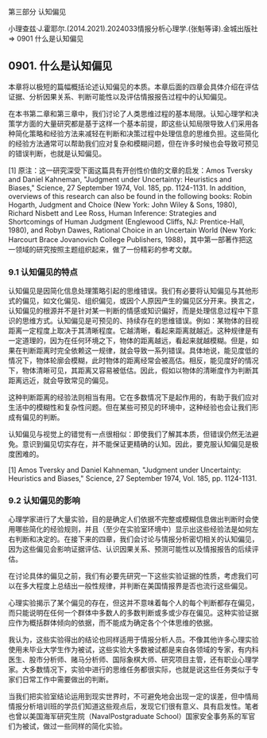 第三部分 认知偏见

小理查兹·J.霍耶尔.(2014.2021).2024033情报分析心理学.(张魁等译).金城出版社 => 0901 什么是认知偏见

## 0901. 什么是认知偏见

本章将以极短的篇幅概括论述认知偏见的本质。本章后面的四章会具体介绍在评估证据、分析因果关系、判断可能性以及评估情报报告过程中的认知偏见。

在本书第二章和第三章中，我们讨论了人类思维过程的基本局限。认知心理学和决策学方面的大量研究都是基于这样一个基本前提，即这些认知局限导致人们采用各种简化策略和经验方法来减轻在判断和决策过程中处理信息的思维负担。这些简化的经验方法通常可以帮助我们应对复杂和模糊问题，但在许多时候也会导致可预见的错误判断，也就是认知偏见。

[1] 原注：这一研究深受下面这篇具有开创性价值的文章的启发：Amos Tversky and Daniel Kahneman, "Judgment under Uncertainty: Heuristics and Biases," Science, 27 September 1974, Vol. 185, pp. 1124-1131. In addition, overviews of this research can also be found in the following books: Robin Hogarth, Judgment and Choice (New York: John Wiley & Sons, 1980), Richard Nisbett and Lee Ross, Human Inference: Strategies and Shortcomings of Human Judgment (Englewood Cliffs, NJ: Prentice-Hall, 1980), and Robyn Dawes, Rational Choice in an Uncertain World (New York: Harcourt Brace Jovanovich College Publishers, 1988)，其中第一部著作把这一领域的研究按照主题组织起来，做了一份精彩的参考文献。

### 9.1 认知偏见的特点

认知偏见是因简化信息处理策略引起的思维错误。我们有必要将认知偏见与其他形式的偏见，如文化偏见、组织偏见，或因个人原因产生的偏见区分开来。换言之，认知偏见的根源并不是针对某一判断的情感或知识偏好，而是处理信息过程中下意识的思维方式。认知偏见是可预见的、持续存在的思维错误。例如：某物体的目视距离一定程度上取决于其清晰程度。它越清晰，看起来距离就越近。这种规律是有一定道理的，因为在任何环境之下，物体的距离越远，看起来就越模糊。但是，如果在判断距离时完全依赖这一规律，就会导致一系列错误。具体地说，能见度低的情况下，物体轮廓会模糊，此时物体的距离经常会被高估。相反，能见度好的情况下，物体清晰可见，其距离又容易被低估。因此，假如以物体的清晰度作为判断其距离远近，就会导致常见的偏见。

这种判断距离的经验法则相当有用。它在多数情况下是起作用的，有助于我们应对生活中的模糊性和复杂性问题。但在某些可预见的环境中，这种经验也会让我们形成有偏见的判断。

认知偏见与视觉上的错觉有一点很相似：即使我们了解其本质，但错误仍然无法避免。意识到偏见切实存在，并不能保证更精确的认知。因此，要克服认知偏见是极度困难的。

[1] Amos Tversky and Daniel Kahneman, "Judgment under Uncertainty: Heuristics and Biases," Science, 27 September 1974, Vol. 185, pp. 1124-1131.

### 9.2 认知偏见的影响

心理学家进行了大量实验，目的是确定人们依据不完整或模糊信息做出判断时会使用哪些简化的经验规则，并且（至少在实验室环境中）显示出这些经验法是如何左右判断和决定的。在接下来的四章，我们会讨论与情报分析密切相关的认知偏见，因为这些偏见会影响证据评估、认识因果关系、预测可能性以及情报报告的后续评估。

在讨论具体的偏见之前，我们有必要先研究一下这些实验证据的性质，考虑我们可以在多大程度上总结出一般性规律，并判断在美国情报界是否也流行这些偏见。

心理实验揭示了某个偏见的存在，但这并不意味着每个人的每个判断都存在偏见，而只能说明在任何一个群体中多数人的多数判断或多或少存在偏见。这种实验证据应作为概括群体倾向的依据，而不能成为确定各个个体思维的依据。

我认为，这些实验得出的结论也同样适用于情报分析人员。不像其他许多心理实验使用未毕业大学生作为被试，这些实验大多数被试都是来自各领域的专家，有内科医生、股市分析师、赌马分析师、国际象棋大师、研究项目主管，还有职业心理学家。大多数情况下，实验中进行的思维任务都很实际，也就是说这些任务类似于专家们日常工作中需要做出的判断。

当我们把实验室结论运用到现实世界时，不可避免地会出现一定的误差，但中情局情报分析培训班的学员们知道这些观点后，发现它们很有意义、具有启发性。笔者也曾以美国海军研究生院（NavalPostgraduate School）国家安全事务系的军官们为被试，做过一些同样的简化实验。